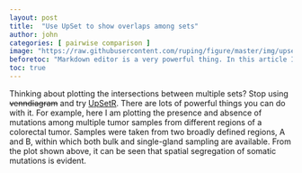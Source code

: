 ```yaml
---
layout: post
title:  "Use UpSet to show overlaps among sets"
author: john
categories: [ pairwise comparison ]
image: "https://raw.githubusercontent.com/ruping/figure/master/img/upset_O.png"
beforetoc: "Markdown editor is a very powerful thing. In this article I'm going to show you what you can actually do with it, some tricks and tips while editing your post."
toc: true
---
```


Thinking about plotting the intersections between multiple sets? Stop using ~~venndiagram~~ and try [UpSetR](https://cran.r-project.org/web/packages/UpSetR/vignettes/basic.usage.html). There are lots of powerful things you can do with it. For example, here I am plotting the presence and absence of mutations among multiple tumor samples from different regions of a colorectal tumor. Samples were taken from two broadly defined regions, A and B, within which both bulk and single-gland sampling are available. From the plot shown above, it can be seen that spatial segregation of somatic mutations is evident.

<!--
## Writing code blocks

There are two types of code elements which can be inserted in Markdown, the first is inline, and the other is block. Inline code is formatted by wrapping any word or words in back-ticks, `like this`. Larger snippets of code can be displayed across multiple lines using triple back ticks:

```
.my-link {
    text-decoration: underline;
}
```

## Full HTML

Perhaps the best part of Markdown is that you're never limited to just Markdown. You can write HTML directly in the Markdown editor and it will just work as HTML usually does. No limits! Here's a standard YouTube embed code as an example:

<p><iframe style="width:100%;" height="315" src="https://www.youtube.com/embed/Cniqsc9QfDo?rel=0&amp;showinfo=0" frameborder="0" allowfullscreen></iframe></p>
-->